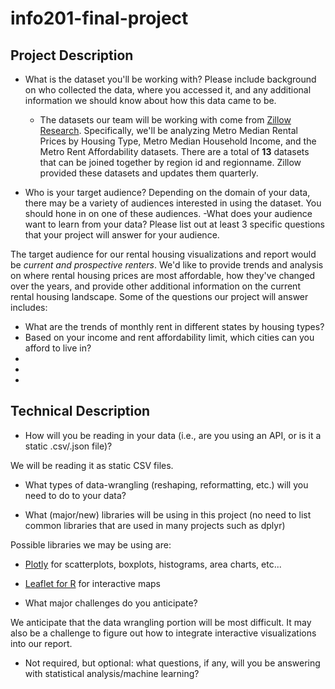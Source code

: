 # info201-final-project
## Project Description
- What is the dataset you'll be working with?  Please include background on who collected the data, where you accessed it, and any additional information we should know about how this data came to be.

  + The datasets our team will be working with come from [Zillow Research](https://www.zillow.com/research/data/). Specifically, we'll be analyzing Metro Median Rental Prices by Housing Type, Metro Median Household Income, and the Metro Rent Affordability datasets. There are a total of **13** datasets that can be joined together by region id and regionname. Zillow provided these datasets and updates them quarterly.  

- Who is your target audience?  Depending on the domain of your data, there may be a variety of audiences interested in using the dataset.  You should hone in on one of these audiences.
-What does your audience want to learn from your data?  Please list out at least 3 specific questions that your project will answer for your audience.

The target audience for our rental housing visualizations and report would be *current and prospective renters*. We'd like to provide trends and analysis on where rental housing prices are most affordable, how they've changed over the years, and provide other additional information on the current rental housing landscape. Some of the questions our project will answer includes:

- What are the trends of monthly rent in different states by housing types?
- Based on your income and rent affordability limit, which cities can you afford to live in?
- 
-
-

## Technical Description
- How will you be reading in your data (i.e., are you using an API, or is it a static .csv/.json file)?

We will be reading it as static CSV files.

- What types of data-wrangling (reshaping, reformatting, etc.) will you need to do to your data?


- What (major/new) libraries will be using in this project (no need to list common libraries that are used in many projects such as dplyr)

Possible libraries we may be using are:
- [Plotly](https://plot.ly/ggplot2/) for scatterplots, boxplots, histograms, area charts, etc...
- [Leaflet for R](https://rstudio.github.io/leaflet/) for interactive maps

- What major challenges do you anticipate?

We anticipate that the data wrangling portion will be most difficult. It may also be a challenge to figure out how to integrate interactive visualizations into our report. 

- Not required, but optional: what questions, if any, will you be answering with statistical analysis/machine learning?
